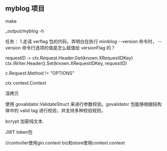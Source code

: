 ## myblog 项目
make

_output/myblog -h

任务：
1.走读 verflag 包的代码，弄明白在执行 miniblog --version 命令时，
--version 命令行选项的值是怎么赋值给 versionFlag 的？

requestID := ctx.Request.Header.Get(known.XRequestIDKey)
ctx.Writer.Header().Set(known.XRequestIDKey, requestID)

 c.Request.Method != "OPTIONS"


ctx context.Context


深拷贝

使用 govalidator.ValidateStruct 来进行参数校验。govalidator 包能够根据结构体中的 valid tag 进行校验，并支持多种校验规则，


bcrypt 加密纯文本.

JWT token包

//controller使用gin.context   biz和store使用context.context